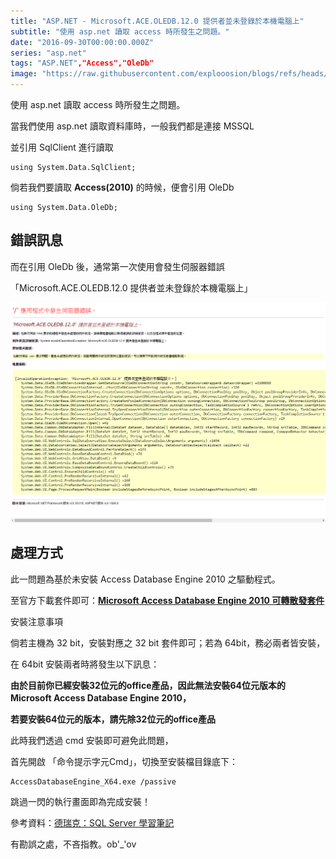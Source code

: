 ```yaml
---
title: "ASP.NET - Microsoft.ACE.OLEDB.12.0 提供者並未登錄於本機電腦上"
subtitle: "使用 asp.net 讀取 access 時所發生之問題。"
date: "2016-09-30T00:00:00.000Z"
series: "asp.net"
tags: "ASP.NET","Access","OleDb"
image: "https://raw.githubusercontent.com/explooosion/blogs/refs/heads/main/docs/images/2016-09-30_ASP.NET%20-%20Microsoft.ACE.OLEDB.12.0%20%E6%8F%90%E4%BE%9B%E8%80%85%E4%B8%A6%E6%9C%AA%E7%99%BB%E9%8C%84%E6%96%BC%E6%9C%AC%E6%A9%9F%E9%9B%BB%E8%85%A6%E4%B8%8A/banner/1475204589_45152.png"
--- 
```


使用 asp.net 讀取 access 時所發生之問題。

當我們使用 asp.net 讀取資料庫時，一般我們都是連接 MSSQL

並引用 SqlClient 進行讀取

    using System.Data.SqlClient;

倘若我們要讀取 **Access(2010)** 的時候，便會引用 OleDb

    using System.Data.OleDb;

錯誤訊息
----

而在引用 OleDb 後，通常第一次使用會發生伺服器錯誤

「Microsoft.ACE.OLEDB.12.0 提供者並未登錄於本機電腦上」

[![1475204589_45152.png](https://raw.githubusercontent.com/explooosion/blogs/refs/heads/main/docs/images/2016-09-30_ASP.NET%20-%20Microsoft.ACE.OLEDB.12.0%20%E6%8F%90%E4%BE%9B%E8%80%85%E4%B8%A6%E6%9C%AA%E7%99%BB%E9%8C%84%E6%96%BC%E6%9C%AC%E6%A9%9F%E9%9B%BB%E8%85%A6%E4%B8%8A/1475204589_45152.png)](https://dotblogsfile.blob.core.windows.net/user/incredible/bf44662f-d2dd-4f8d-a380-9ddc1574366b/1475204589_45152.png)

處理方式
----

此一問題為基於未安裝 Access Database Engine 2010 之驅動程式。

至官方下載套件即可：**[Microsoft Access Database Engine 2010 可轉散發套件](https://www.microsoft.com/zh-tw/download/details.aspx?id=13255)**

安裝注意事項

倘若主機為 32 bit，安裝對應之 32 bit 套件即可；若為 64bit，務必兩者皆安裝，

在 64bit 安裝兩者時將發生以下訊息：

**由於目前你已經安裝32位元的office產品，因此無法安裝64位元版本的Microsoft Access Database Engine 2010，**

**若要安裝64位元的版本，請先除32位元的office產品**

此時我們透過 cmd 安裝即可避免此問題，

首先開啟 「命令提示字元Cmd」，切換至安裝檔目錄底下：

    AccessDatabaseEngine_X64.exe /passive

跳過一閃的執行畫面即為完成安裝！

參考資料：[德瑞克：SQL Server 學習筆記](http://sharedderrick.blogspot.tw/2013/04/access-database-engine-2010-64-32.html)

有勘誤之處，不吝指教。ob'\_'ov